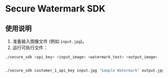 # Secure Watermark SDK

## 使用说明

1. 准备输入图像文件 (例如 `input.jpg`)。
2. 运行可执行文件：

```sh
./secure_sdk <api_key> <input_image> <watermark_text> <output_image>


./secure_sdk customer_1_api_key input.jpg "Sample Watermark" output.jpg
